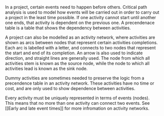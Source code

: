 In a project, certain events need to happen before others. Critical path analysis is used to model how events will be carried out in order to carry out a project in the least time possible. If one activity cannot start until another one ends, that activity is dependent on the previous one. A precendenace table is a table that shows the dependency between activities.

A project can also be modelled as an activity network, where activities are shown as arcs between nodes that represent certain activities completions. Each arc is labelled with a letter, and connects to two nodes that represent the start and end of its completion. An arrow is also used to indicate direction, and straight lines are generally used. The node from which all activities stem is known as the source node, while the node to which all activities lead is known as the sink node.

Dummy activities are sometimes needed to preserve the logic from a precendence table in an activity network. These activities have no time or cost, and are only used to show dependence between activities.

Every activity must be uniquely represented in terms of events (nodes). This means that no more than one activity can connect two events. See [[Early and late event times]] for more infromation on activity networks.